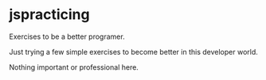 # jspracticing
Exercises to be a better programer.

Just trying a few simple exercises to become better in this developer world. 

Nothing important or professional here.